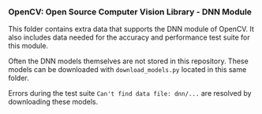 ### OpenCV: Open Source Computer Vision Library - DNN Module

This folder contains extra data that supports the DNN module
of OpenCV. It also includes data needed for the accuracy and
performance test suite for this module.

Often the DNN models themselves are not stored in this repository.
These models can be downloaded with `download_models.py` located
in this same folder.

Errors during the test suite `Can't find data file: dnn/...` are
resolved by downloading these models.
